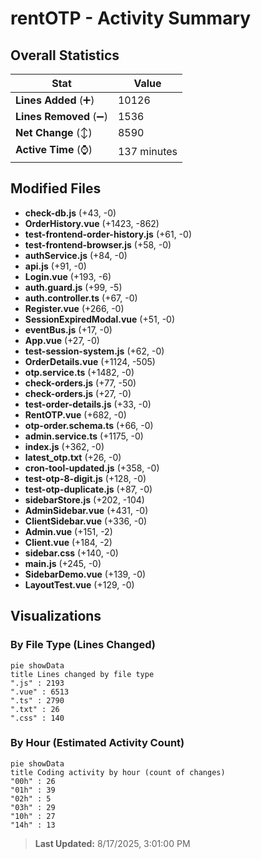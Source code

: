 # rentOTP - Activity Summary 

## Overall Statistics

| Stat                   | Value                                                             |
| ---------------------- | ----------------------------------------------------------------- |
| **Lines Added** (➕)   | 10126                                          |
| **Lines Removed** (➖) | 1536                                        |
| **Net Change** (↕)    | 8590                |
| **Active Time** (⌚)   | 137 minutes |


## Modified Files
- **check-db.js** (+43, -0)
- **OrderHistory.vue** (+1423, -862)
- **test-frontend-order-history.js** (+61, -0)
- **test-frontend-browser.js** (+58, -0)
- **authService.js** (+84, -0)
- **api.js** (+91, -0)
- **Login.vue** (+193, -6)
- **auth.guard.js** (+99, -5)
- **auth.controller.ts** (+67, -0)
- **Register.vue** (+266, -0)
- **SessionExpiredModal.vue** (+51, -0)
- **eventBus.js** (+17, -0)
- **App.vue** (+27, -0)
- **test-session-system.js** (+62, -0)
- **OrderDetails.vue** (+1124, -505)
- **otp.service.ts** (+1482, -0)
- **check-orders.js** (+77, -50)
- **check-orders.js** (+27, -0)
- **test-order-details.js** (+33, -0)
- **RentOTP.vue** (+682, -0)
- **otp-order.schema.ts** (+66, -0)
- **admin.service.ts** (+1175, -0)
- **index.js** (+362, -0)
- **latest_otp.txt** (+26, -0)
- **cron-tool-updated.js** (+358, -0)
- **test-otp-8-digit.js** (+128, -0)
- **test-otp-duplicate.js** (+87, -0)
- **sidebarStore.js** (+202, -104)
- **AdminSidebar.vue** (+431, -0)
- **ClientSidebar.vue** (+336, -0)
- **Admin.vue** (+151, -2)
- **Client.vue** (+184, -2)
- **sidebar.css** (+140, -0)
- **main.js** (+245, -0)
- **SidebarDemo.vue** (+139, -0)
- **LayoutTest.vue** (+129, -0)

## Visualizations

### By File Type (Lines Changed)

```mermaid
pie showData
title Lines changed by file type
".js" : 2193
".vue" : 6513
".ts" : 2790
".txt" : 26
".css" : 140
```

### By Hour (Estimated Activity Count)

```mermaid
pie showData
title Coding activity by hour (count of changes)
"00h" : 26
"01h" : 39
"02h" : 5
"03h" : 29
"10h" : 27
"14h" : 13
```


> **Last Updated:** 8/17/2025, 3:01:00 PM